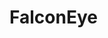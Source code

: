 [](https://github.com/Chen-Yuan-Lai/FalconEye/assets/108986288/18cb7f57-2654-498a-9510-cff70b7b5112)

# FalconEye
